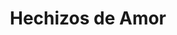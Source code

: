 ---
title: "Hechizos de Amor"
url: /ciudad-autonoma-de-buenos-aires/hechizos-de-amor/
shop: general
---